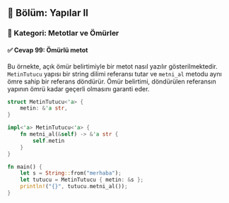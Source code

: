 ## 📘 Bölüm: Yapılar II  
### 🔹 Kategori: Metotlar ve Ömürler  
#### ✅ Cevap 99: Ömürlü metot

Bu örnekte, açık ömür belirtimiyle bir metot nasıl yazılır gösterilmektedir. `MetinTutucu` yapısı bir string dilimi referansı tutar ve `metni_al` metodu aynı ömre sahip bir referans döndürür. Ömür belirtimi, döndürülen referansın yapının ömrü kadar geçerli olmasını garanti eder.

```rust
struct MetinTutucu<'a> {
    metin: &'a str,
}

impl<'a> MetinTutucu<'a> {
    fn metni_al(&self) -> &'a str {
        self.metin
    }
}

fn main() {
    let s = String::from("merhaba");
    let tutucu = MetinTutucu { metin: &s };
    println!("{}", tutucu.metni_al());
}
```
